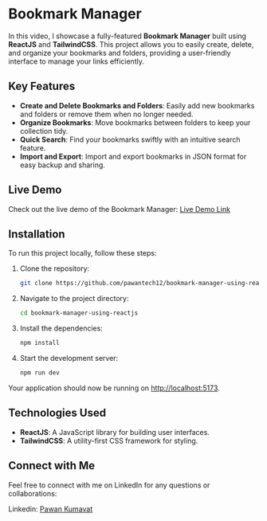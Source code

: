 # Bookmark Manager

In this video, I showcase a fully-featured **Bookmark Manager** built using **ReactJS** and **TailwindCSS**. This project allows you to easily create, delete, and organize your bookmarks and folders, providing a user-friendly interface to manage your links efficiently.

## Key Features

- **Create and Delete Bookmarks and Folders**: Easily add new bookmarks and folders or remove them when no longer needed.
- **Organize Bookmarks**: Move bookmarks between folders to keep your collection tidy.
- **Quick Search**: Find your bookmarks swiftly with an intuitive search feature.
- **Import and Export**: Import and export bookmarks in JSON format for easy backup and sharing.

## Live Demo

Check out the live demo of the Bookmark Manager: [Live Demo Link](https://bookmark-manager-using-reactjs.vercel.app/)

## Installation

To run this project locally, follow these steps:

1. Clone the repository:
   ```bash
   git clone https://github.com/pawantech12/bookmark-manager-using-reactjs.git
   ```
2. Navigate to the project directory:
   ```bash
   cd bookmark-manager-using-reactjs
   ```
3. Install the dependencies:
   ```bash
   npm install
   ```
4. Start the development server:
   ```bash
   npm run dev
   ```

Your application should now be running on [http://localhost:5173](http://localhost:5173).

## Technologies Used

- **ReactJS**: A JavaScript library for building user interfaces.
- **TailwindCSS**: A utility-first CSS framework for styling.

## Connect with Me

Feel free to connect with me on LinkedIn for any questions or collaborations:

Linkedin:  [Pawan Kumavat](https://www.linkedin.com/in/pawan-kumavat-11b105297)
